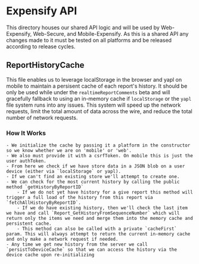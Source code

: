 # Expensify API

This directory houses our shared API logic and will be used by Web-Expensify, Web-Secure, and Mobile-Expensify. As this is a shared API any changes made to it must be tested on all platforms and be released according to release cycles.

## ReportHistoryCache
This file enables us to leverage localStorage in the browser and yapl on mobile to maintain a persisent cache of each report's history. It should be only be used while under the `realtimeReportComments` beta and will gracefully fallback to using an in-memory cache if `localStorage` or the `yapl` file system runs into any issues. This system will speed up the network requests, limit the total amount of data across the wire, and reduce the total number of network requests.

### How It Works
    - We initialize the cache by passing it a platform in the constructor so we know whether we are on 'mobile' or 'web'.
    - We also must provide it with a csrfToken. On mobile this is just the user authToken.
    - From here we check if we have store data in a JSON blob on a user device (either via `localStorage` or yapl).
    - If we can't find an existing store we'll attempt to create one.
    - We can check for the most current history by calling the public method `getHistoryByReportID`
        - If we do not yet have history for a give report this method will trigger a full load of the history from this report via `fetchAllHistoryByReportID`.
        - If we do have existing history, then we'll check the last item we have and call `Report_GetHistoryFromSequenceNumber` which will return only the items we need and merge them into the memory cache and persistent cache.
        - This method can also be called with a private `cacheFirst` param. This will always attempt to return the current in-memory cache and only make a network request if needed.
    - Any time we get new history from the server we call `persistToDeviceCache` so that we can access the history via the device cache upon re-initializing
